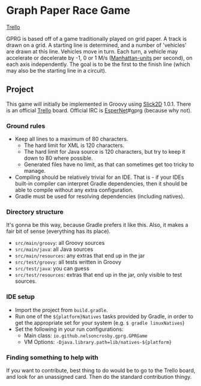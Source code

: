 # Graph Paper Race Game #
[Trello]

GPRG is based off of a game traditionally played on grid paper. A track is
 drawn on a grid. A starting line is determined, and a number of 'vehicles' are
 drawn at this line. Vehicles move in turn. Each turn, a vehicle may accelerate
 or decelerate by -1, 0 or 1 M/s ([Manhattan-units] per second), on each axis
 independently. The goal is to be the first to the finish line (which may also
 be the starting line in a circuit).

[Trello]: https://trello.com/b/hrNlfIF5/graph-paper-race-game
[Manhattan-units]: http://en.wikipedia.org/wiki/Taxicab_geometry


## Project ##

This game will initially be implemented in Groovy using [Slick2D] 1.0.1. There
 is an official [Trello] board. Official IRC is [EsperNet]#gprg (because why
 not).

[Slick2D]: http://slick.ninjacave.com/
[EsperNet]: http://webchat.esper.net/


### Ground rules ###

- Keep all lines to a maximum of 80 characters.
    - The hard limit for XML is 120 characters.
    - The hard limit for Java source is 120 characters, but try to keep it down
        to 80 where possible.
    - Generated files have no limit, as that can sometimes get too tricky to
        manage.
- Compiling should be relatively trivial for an IDE. That is - if your IDEs
    built-in compiler can interpret Gradle dependencies, then it should be able
    to compile without any extra configuration.
- Gradle must be used for resolving dependencies (including natives).


### Directory structure ###

It's gonna be this way, because Gradle prefers it like this. Also, it makes
 a fair bit of sense (everything has its place).

- `src/main/groovy`: all Groovy sources
- `src/main/java`: all Java sources
- `src/main/resources`: any extras that end up in the jar
- `src/test/groovy`: all tests written in Groovy
- `src/test/java`: you can guess
- `src/test/resources`: extras that end up in the jar, only visible to test 
   sources.


### IDE setup ###

- Import the project from `build.gradle`.
- Run one of the `${platform}Natives` tasks provided by Gradle, in order to get
    the appropriate set for your system (e.g. `$ gradle linuxNatives`)
- Set the following in your run configurations:
    - Main class: `io.github.nelsoncrosby.gprg.GPRGame`
    - VM Options: `-Djava.library.path=lib/natives-${platform}`


### Finding something to help with ###

If you want to contribute, best thing to do would be to go to the Trello board,
 and look for an unassigned card. Then do the standard contribution thingy.
